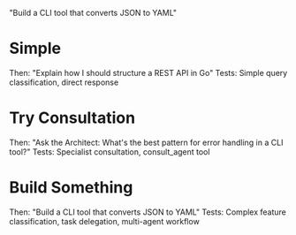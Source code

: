 "Build a CLI tool that converts JSON to YAML"

# Simple

Then: "Explain how I should structure a REST API in Go"
Tests: Simple query classification, direct response

# Try Consultation

Then: "Ask the Architect: What's the best pattern for error handling in a CLI tool?"
Tests: Specialist consultation, consult_agent tool

# Build Something

Then: "Build a CLI tool that converts JSON to YAML"
Tests: Complex feature classification, task delegation, multi-agent workflow
